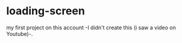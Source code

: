 # loading-screen

my first project on this account -I didn't create this (i saw a video on Youtube)-.
